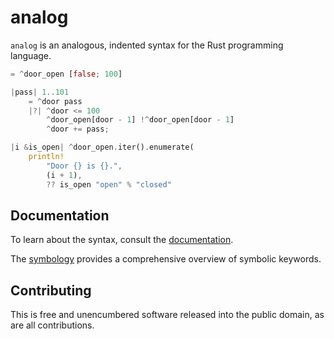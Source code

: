 analog
======

`analog` is an analogous, indented syntax for the Rust programming language.

```rust
= ^door_open [false; 100]

|pass| 1..101
    = ^door pass
    |?| ^door <= 100
        ^door_open[door - 1] !^door_open[door - 1]
        ^door += pass;

|i &is_open| ^door_open.iter().enumerate(
    println!
        "Door {} is {}.",
        (i + 1),
        ?? is_open "open" % "closed"
```

Documentation
-------------

To learn about the syntax, consult the [documentation](./docs/docs.md).

The [symbology](./docs/symbology.md) provides a comprehensive overview of symbolic keywords.

Contributing
------------

This is free and unencumbered software released into the public domain, as are all contributions.
